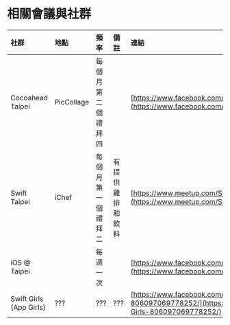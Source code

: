 # 相關會議與社群

| 社群 | 地點 | 頻率 | 備註 | 連結 |
| :--- | :--- | :--- | :--- | :--- |
| Cocoahead Taipei | PicCollage | 每個月第二個禮拜四 |  | [https://www.facebook.com/groups/cocoaheads.taipei/](https://www.facebook.com/groups/cocoaheads.taipei/) |
| Swift Taipei | iChef | 每個月第一個禮拜二 | 有提供雞排和飲料 | [https://www.meetup.com/Swift-Taipei-User-Group](https://www.meetup.com/Swift-Taipei-User-Group) |
| iOS @ Taipei |  | 每週一次 |  | [https://www.facebook.com/groups/ios.taipei/](https://www.facebook.com/groups/ios.taipei/) |
| Swift Girls \(App Girls\) | ??? | ??? | ??? | [https://www.facebook.com/APP-Girls-806097069778252/](https://www.facebook.com/APP-Girls-806097069778252/) |



